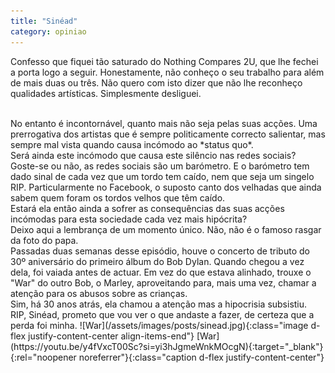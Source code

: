 ```yaml
---
title: "Sinéad"
category: opiniao
---
```


Confesso que fiquei tão saturado do Nothing Compares 2U, que lhe fechei a porta logo a seguir. Honestamente, não conheço o seu trabalho para além de mais duas ou três. Não quero com isto dizer que não lhe reconheço qualidades artísticas. Simplesmente desliguei.

<br/>
No entanto é incontornável, quanto mais não seja pelas suas acções. Uma prerrogativa dos artistas que é sempre politicamente correcto salientar, mas sempre mal vista quando causa incómodo ao *status quo*.

<br/>
Será ainda este incómodo que causa este silêncio nas redes sociais?

<br/>
Goste-se ou não, as redes sociais são um barómetro. E o barómetro tem dado sinal de cada vez que um tordo tem caído, nem que seja um singelo RIP. Particularmente no Facebook, o suposto canto dos velhadas que ainda sabem quem foram os tordos velhos que têm caído.

<br/>
Estará ela então ainda a sofrer as consequências das suas acções incómodas para esta sociedade cada vez mais hipócrita?

<br/>
Deixo aqui a lembrança de um momento único. Não, não é o famoso rasgar da foto do papa.

<br/>
Passadas duas semanas desse episódio, houve o concerto de tributo do 30º aniversário do primeiro álbum do Bob Dylan. Quando chegou a vez dela, foi vaiada antes de actuar. Em vez do que estava alinhado, trouxe o "War" do outro Bob, o Marley, aproveitando para, mais uma vez, chamar a atenção para os abusos sobre as crianças.

<br/>
Sim, há 30 anos atrás, ela chamou a atenção mas a hipocrisia subsistiu.

<br/>
RIP, Sinéad, prometo que vou ver o que andaste a fazer, de certeza que a perda foi minha.

<span class="container d-flex">
<span class="col">
	<span class="row">
		<span class="col-sm">
			<span class="row">![War](/assets/images/posts/sinead.jpg){:class="image d-flex justify-content-center align-items-end"}</span>
			<span class="row">[War](https://youtu.be/y4fVxcT00Sc?si=yi3hJgmeWnkMOcgN){:target="_blank"}{:rel="noopener noreferrer"}{:class="caption d-flex justify-content-center"}</span>
		</span>
	</span>	
</span>
</span>